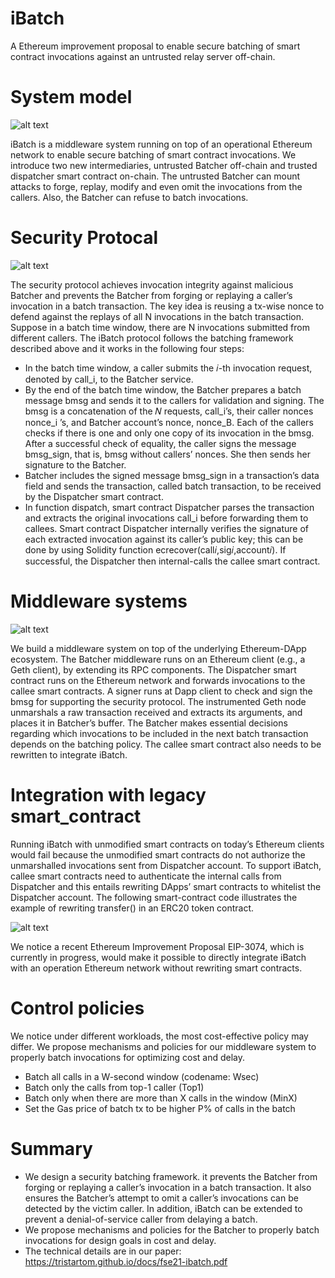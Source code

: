 # iBatch
A Ethereum improvement proposal to enable secure batching of smart contract invocations against an untrusted relay server off-chain.

# System model

![alt text](https://github.com/wangyibo0308/iBatch/blob/main/image/system_model.png)

iBatch is a middleware system running on top of an operational Ethereum network to enable secure batching of smart contract invocations. We introduce two new intermediaries, untrusted Batcher off-chain and trusted dispatcher smart contract on-chain. The untrusted Batcher can mount attacks to forge, replay, modify and even omit the invocations from the callers. Also, the Batcher can refuse to batch invocations.

# Security Protocal

![alt text](https://github.com/wangyibo0308/iBatch/blob/main/image/security_protocol.png)

The security protocol achieves invocation integrity against malicious Batcher and prevents the Batcher from forging or replaying a caller’s invocation in a batch transaction. The key idea is reusing a tx-wise nonce to defend against the replays of all N invocations in the batch transaction. Suppose in a batch time window, there are N invocations submitted from different callers. The iBatch protocol follows the batching framework described above and it works in the following four steps: 
  * In the batch time window, a caller submits the 𝑖-th invocation request, denoted by call_i, to the Batcher service.
  * By the end of the batch time window, the Batcher prepares a batch message bmsg and sends it to the callers for validation and signing. The bmsg is a concatenation of the 𝑁 requests, call_i’s, their caller nonces nonce_i ’s, and Batcher account’s nonce, nonce_B. Each of the callers checks if there is one and only one copy of its invocation in the bmsg. After a successful check of equality, the caller signs the message bmsg_sign, that is, bmsg without callers’ nonces. She then sends her signature to the Batcher.
  * Batcher includes the signed message bmsg_sign in a transaction’s data field and sends the transaction, called batch transaction, to be received by the Dispatcher smart contract.
  * In function dispatch, smart contract Dispatcher parses the transaction and extracts the original invocations call_i before forwarding them to callees. Smart contract Dispatcher internally verifies the signature of each extracted invocation against its caller’s public key; this can be done by using Solidity function ecrecover(call𝑖,sig𝑖,account𝑖). If successful, the Dispatcher then internal-calls the callee smart contract. 

# Middleware systems

![alt text](https://github.com/wangyibo0308/iBatch/blob/main/image/middleware_system.png)

We build a middleware system on top of the underlying Ethereum-DApp ecosystem. The Batcher middleware runs on an Ethereum client (e.g., a Geth client), by extending its RPC components. The Dispatcher smart contract runs on the Ethereum network and forwards invocations to the callee smart contracts. A signer runs at Dapp client to check and sign the bmsg for supporting the security protocol. The instrumented Geth node unmarshals a raw transaction received and extracts its arguments, and places it in Batcher’s buffer. The Batcher makes essential decisions regarding which invocations to be included in the next batch transaction depends on the batching policy. The callee smart contract also needs to be rewritten to integrate iBatch.

# Integration with legacy smart_contract

Running iBatch with unmodified smart contracts on today’s Ethereum clients would fail because the unmodified smart contracts do not authorize the unmarshalled invocations sent from Dispatcher account. To support iBatch, callee smart contracts need to authenticate the internal calls from Dispatcher and this entails rewriting DApps’ smart contracts to whitelist the Dispatcher account. The following smart-contract code illustrates the example of rewriting transfer() in an ERC20 token contract. 

![alt text](https://github.com/wangyibo0308/iBatch/blob/main/image/rewritting_SC.png)

We notice a recent Ethereum Improvement Proposal EIP-3074, which is currently in progress, would make it possible to directly integrate iBatch with an operation Ethereum network without rewriting smart contracts.

# Control policies
We notice under different workloads, the most cost-effective policy may differ. We propose mechanisms and policies for our middleware system to properly batch invocations for optimizing cost and delay.
  * Batch all calls in a W-second window (codename: Wsec)
  * Batch only the calls from top-1 caller (Top1)
  * Batch only when there are more than X calls in the window (MinX)
  * Set the Gas price of batch tx to be higher P% of calls in the batch

# Summary
  * We design a security batching framework. it prevents the Batcher from forging or replaying a caller’s invocation in a batch transaction. It also ensures the Batcher’s attempt to omit a caller’s invocations can be detected by the victim caller. In addition, iBatch can be extended to prevent a denial-of-service caller from delaying a batch.
  * We propose mechanisms and policies for the Batcher to properly batch invocations for design goals in cost and delay.
  * The technical details are in our paper: https://tristartom.github.io/docs/fse21-ibatch.pdf
